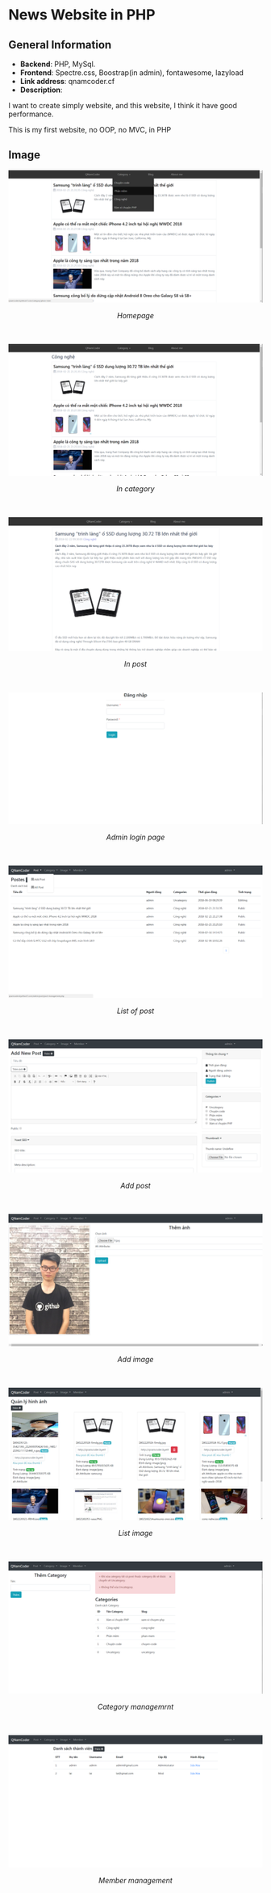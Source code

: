 # News Website in PHP

## General Information
+ **Backend**: PHP, MySql.
+ **Frontend**: Spectre.css, Boostrap(in admin), fontawesome, lazyload
+ **Link address**: qnamcoder.cf
+ **Description**: 
 <p>I want to create simply website, and this website, I think it have good performance.</p>
 <p>This is my first website, no OOP, no MVC, in PHP</p>

## Image
<img src="user guide/Home-page.png">

<p align="center"><i> Homepage</i> </p>
<br><br>
<img src="user guide/in-category.png">
<p align="center"><i> In category</i> </p>

<br><br>
<img src="user guide/in-post.png">
<p align="center"><i> In post</i> </p>
<br><br>
<img src="user guide/admin-login-page.png">
<p align="center"><i> Admin login page</i> </p>
<br><br>
<img src="user guide/list-post.png">
<p align="center"><i> List of post</i> </p>

<br><br>
<img src="user guide/add-post.png">
<p align="center"><i> Add post</i> </p>

<br><br>
<img src="user guide/add-image.png">
<p align="center"><i> Add image</i> </p>

<br><br>
<img src="user guide/list-image.png">
<p align="center"><i> List image</i> </p>

<br><br>
<img src="user guide/category.png">
<p align="center"><i> Category managemrnt</i> </p>


<br><br>
<img src="user guide/member.png">
<p align="center"><i> Member management</i> </p>


